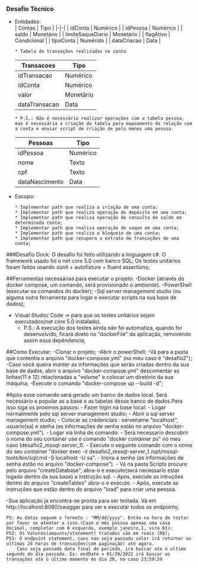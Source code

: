 ### Desafio Técnico  
  - Entidades:   
    | Contas | Tipo |
    |-|-|
    | idConta | Numérico |
    | idPessoa | Numérico |
    | saldo | Monetário |
    | limiteSaqueDiario | Monetário |
    | flagAtivo | Condicional |
    | tipoConta | Numérido |
    | dataCriacao | Data |

    ```
    * Tabela de transações realizadas na conta
    ```
    | Transacoes | Tipo |
    |-|-|
    | idTransacao | Numérico |
    | idConta | Numérico |
    | valor | Monetário |
    | dataTransacao | Data |

    ```
    * P.S.: Não é necessário realizar operações com a tabela pessoa, mas é necessária a criação da tabela para mapeamento da relação com a conta e enviar script de criação de pelo menos uma pessoa.
    ```

    | Pessoas | Tipo |
    |-|-|
    | idPessoa | Numérico |
    | nome | Texto |
    | cpf | Texto |
    | dataNascimento | Data |    

  - Escopo:
    ```
    * Implementar path que realiza a criação de uma conta;
    * Implementar path que realiza operação de depósito em uma conta;
    * Implementar path que realiza operação de consulta de saldo em determinada conta;
    * Implementar path que realiza operação de saque em uma conta;
    * Implementar path que realiza o bloqueio de uma conta;
    * Implementar path que recupera o extrato de transações de uma conta;
    ```

###Desafio Dock:
O desafio foi feito utilizando a linguagem c#.
O framework usado foi o net core 5.0 com banco SQL;
Os testes unitários foram feitos usando xunit + autofixture + fluent assertions;

##Ferramentas necessárias para executar o projeto:
 -Docker (através do docker compose, um comando, será provisionado o ambiente).
 -PowerShell (executar os comandos do docker);
 -Sql server management studio (ou alguma outra ferramenta para logar e executar scripts na sua base de dados);
 - Visual Studio/ Code -> para que os testes unitários sejam executados(net core 5.0 instalado).  
    * P.S.: A execução dos testes ainda não foi automatiza, quando for desenvolvido, ficará direto no "dockerFile" da aplicação, removendo assim essa depêndencia;   
	
##Como Executar:
-Clonar o projeto;
-Abrir o powerShell;
-Vá para a pasta que contenha o arquivo "docker-compose.yml" (no meu caso é "desafio2");
-Caso você queira manter as informações que serão criadas dentro da sua base de dados, abrir o arquivo "docker-compose.yml" descomentar as linhas(11 e 12) relacionadas a "volume" e colocar um diretório da sua máquina;
-Execute o comando "docker-compose up --build -d";

#Após esse comando será gerado um banco de dados local. Será necessário e popular as a base e as tabelas desse banco de dados.Para isso siga os proximos passos:
	- Fazer login na base local:
		- Logar normalmente pelo sql server management studio;
		  - Abrir o sql server management studio;
		  - Colocar as credenciais : servename "localhost", usuario(sa) e senha (as informações de senha estão no arquivo "docker-compose.yml").
	    - Logar via linha de comando:
			- Será necessario descobrir o nome do seu container use o comando "docker container ps" no meu caso (desafio2_mssql-server_1).
			- Execute o seguinte comando com o nome do seu container "docker exec -it desafio2_mssql-server_1 /opt/mssql-tools/bin/sqlcmd -S localhost -U sa".
			- Insira a senha (as informações de senha estão no arquivo "docker-compose").
	- Vá na pasta Scripts procure pelo arquivo "createDatabase", abra-o e execute(será necessario estar logado dentro da sua base) a instrução sql.
	- Após, execute as intruções dentro do arquivo  "createTables" abra-o  e execute.
	- Após, execute as instruções que estão dentro do arquivo "load" para criar uma pessoa.
	
-Sua aplicação ja encontra-se pronta para ser testada. Vá em http://localhost:8080/swagger para ver e executar todos os endpoints;

```
PS: As datas seguem o formato : "MM/dd/yyyy". Então na hora de testar por favor se atentar a isso.(Caso o mês possua apenas uma casa decimal, completar com 0 esquerda, exemplo janeiro,1, vira 01);
PS2: Os Valores(amounts/statement) tratados são em reais (R$);
PS3: O endpoint statement, caso nao seja passado valor irá retornar as ultimas 24 horas de transações(com paginação) até agora.
	Caso seja passado data final de periodo, irá buscar ate o ultimo segundo do dia passado. Ex: endDate = 01/20/2022 irá buscar as transações até o ultimo momento do dia 20, no caso 23:59:59
```